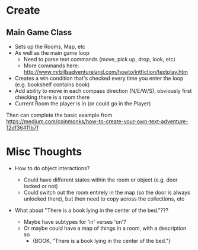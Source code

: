 # Create
## Main Game Class
* Sets up the Rooms, Map, etc
* As well as the main game loop
  * Need to parse text commands (move, pick up, drop, look, etc) 
  * More commands here: http://www.mrbillsadventureland.com/howto/intfiction/textplay.htm
* Creates a win condition that's checked every time you enter the loop (e.g. bookshelf contains book)
* Add ability to move in each compass direction (N/E/W/S), obviously first checking there is a room there
* Current Room the player is in (or could go in the Player)

Then can complete the basic example from https://medium.com/coinmonks/how-to-create-your-own-text-adventure-12df36411b7f

# Misc Thoughts
* How to do object interactions?
  * Could have different states within the room or object (e.g. door locked or not)
  * Could switch out the room entirely in the map (so the door is always unlocked there), but then 
  need to copy across the collections, etc

* What about "There is a book lying in the center of the bed."???
  * Maybe have subtypes for 'in' verses 'on'?
  * Or maybe could have a map of things in a room, with a description so
    * {BOOK, "There is a book lying in the center of the bed."} 
